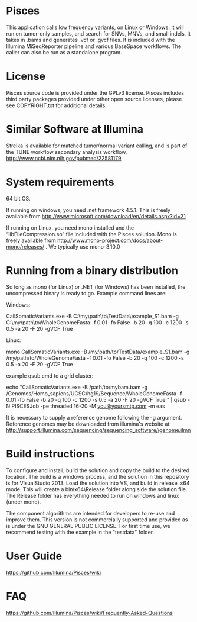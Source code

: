 # Pisces

This application calls low frequency variants, on Linux or Windows. It will run on tumor-only samples, and search for SNVs, MNVs, and small indels. It takes in .bams and generates .vcf or .gvcf files. It is included with the Illumina MiSeqReporter pipeline and various BaseSpace workflows. The caller can also be run as a standalone program.  

# License
Pisces source code is provided under the GPLv3 license. Pisces includes third party packages provided under other open source licenses, please see COPYRIGHT.txt for additional details.

# Similar Software at Illumina

Strelka is available for matched tumor/normal variant calling, and is part of the TUNE workflow secondary analysis workflow.
http://www.ncbi.nlm.nih.gov/pubmed/22581179

# System requirements

64 bit OS. 

If running on windows, you need .net framework 4.5.1.  This is freely available from http://www.microsoft.com/download/en/details.aspx?id=21

If running on Linux, you need mono installed and the “libFileCompression.so” file included with the Pisces solution.
Mono is freely available from http://www.mono-project.com/docs/about-mono/releases/ .  We typically use mono-3.10.0

# Running from a binary distribution

So long as mono (for Linux) or .NET (for Windows) has been installed, the uncompressed binary is ready to go.
Example command lines are:

Windows:

CallSomaticVariants.exe -B C:\my\path\to\TestData\example_S1.bam -g C:\my\path\to\WholeGenomeFasta -f 0.01 -fo False -b 20 -q 100 -c 1200 -s 0.5 -a 20 -F 20 -gVCF True

Linux:

mono CallSomaticVariants.exe -B /my/path/to/TestData/example_S1.bam -g /my/path/to/WholeGenomeFasta -f 0.01 -fo False -b 20 -q 100 -c 1200 -s 0.5 -a 20 -F 20 -gVCF True 

example qsub cmd to a grid cluster:

echo "CallSomaticVariants.exe -B /path/to/mybam.bam -g /Genomes/Homo_sapiens/UCSC/hg19/Sequence/WholeGenomeFasta -f 0.01 -fo False -b 20 -q 100 -c 1200 -s 0.5 -a 20 -F 20 -gVCF True "  | qsub -N PISCESJob -pe threaded 16-20 -M you@yoursmtp.com -m eas

It is necessary to supply a reference genome following the -g argument. Reference genomes may be downloaded from illumina's website at: http://support.illumina.com/sequencing/sequencing_software/igenome.ilmn

# Build instructions

To configure and install, build the solution and copy the build to the desired location. The build is a windows process, and the solution in this repository is for VisualStudio 2013. Load the solution into VS, and build in release, x64 mode. This will create a bin\x64\Release folder along side the solution file. The Release folder has everything needed to run on windows and linux (under mono).

The component algorithms are intended for developers to re-use and improve them. This version is not commercially supported and provided as is under the GNU GENERAL PUBLIC LICENSE. For first time use, we recommend testing with the example in the "testdata" folder.

# User Guide
https://github.com/Illumina/Pisces/wiki

# FAQ
https://github.com/Illumina/Pisces/wiki/Frequently-Asked-Questions

